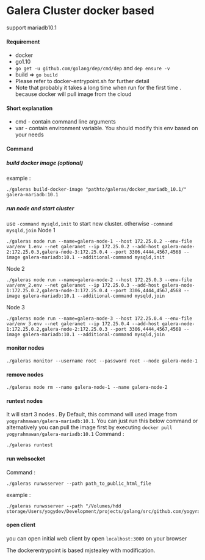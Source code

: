# Galera Cluster docker based 
support mariadb10.1

#### Requirement 
* docker 
* go1.10
* `go get -u github.com/golang/dep/cmd/dep` and `dep ensure -v`
* build => `go build`
* Please refer to docker-entrypoint.sh for further detail
* Note that probably it takes a long time when run for the first time . because docker will pull image from the cloud

#### Short explanation 
* cmd - contain command line arguments
* var - contain environment variable. You should modify this env based on your needs 

#### Command 
##### build docker image (optional)
example : 
```
./galeras build-docker-image "pathto/galeras/docker_mariadb_10.1/" galera-mariadb:10.1
```

##### run node and start cluster
use `-command mysqld,init` to start new cluster. otherwise `-command mysqld,join`
Node 1 
```
./galeras node run --name=galera-node-1 --host 172.25.0.2 --env-file var/env_1.env --net galeranet --ip 172.25.0.2 --add-host galera-node-2:172.25.0.3,galera-node-3:172.25.0.4 --port 3306,4444,4567,4568 --image galera-mariadb:10.1 --additional-command mysqld,init
```
Node 2
```
./galeras node run --name=galera-node-2 --host 172.25.0.3 --env-file var/env_2.env --net galeranet --ip 172.25.0.3 --add-host galera-node-1:172.25.0.2,galera-node-3:172.25.0.4 --port 3306,4444,4567,4568 --image galera-mariadb:10.1 --additional-command mysqld,join
```
Node 3
```
./galeras node run --name=galera-node-3 --host 172.25.0.4 --env-file var/env_3.env --net galeranet --ip 172.25.0.4 --add-host galera-node-1:172.25.0.2,galera-node-2:172.25.0.3 --port 3306,4444,4567,4568 --image galera-mariadb:10.1 --additional-command mysqld,join
```

#### monitor nodes 
```
./galeras monitor --username root --password root --node galera-node-1
```

#### remove nodes 
```
./galeras node rm --name galera-node-1 --name galera-node-2
```

#### runtest nodes
It will start 3 nodes . By Default, this command will used image from `yogyrahmawan/galera-mariadb:10.1`. You can just run this below command or alternatively you can pull the image first by executing `docker pull yogyrahmawan/galera-mariadb:10.1`
Command :
```
./galeras runtest
```

#### run websocket 
Command : 
```
./galeras runwsserver --path path_to_public_html_file
```
example :
```
./galeras runwsserver --path "/Volumes/hdd storage/Users/yogydev/Development/projects/golang/src/github.com/yogyrahmawan/galeras/public"
```

#### open client 
you can open initial web client by open `localhost:3000` on your browser 






The dockerentrypoint is based mjstealey with modification.